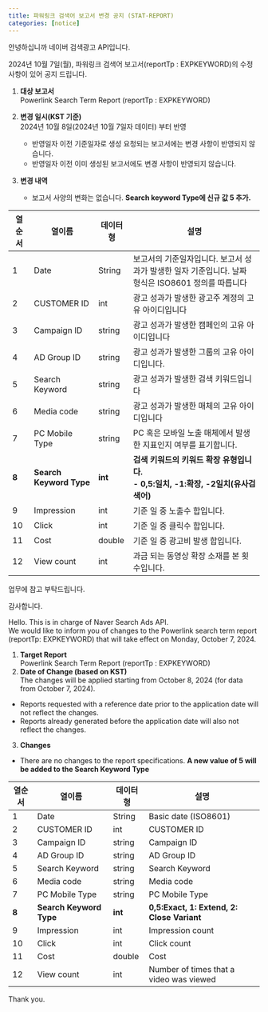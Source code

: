 ```yaml
---
title: 파워링크 검색어 보고서 변경 공지 (STAT-REPORT)
categories: [notice]
---
```


안녕하십니까 네이버 검색광고 API입니다.<br>

 2024년 10월 7일(월), 파워링크 검색어 보고서(reportTp : EXPKEYWORD)의 수정 사항이 있어 공지 드립니다.<br>

1. **대상 보고서**<br>
Powerlink Search Term Report (reportTp : EXPKEYWORD)<br>

2. **변경 일시(KST 기준)**<br>
2024년 10월 8일(2024년 10월 7일자 데이터) 부터 반영 <br>
    * 반영일자 이전 기준일자로 생성 요청되는 보고서에는 변경 사항이 반영되지 않습니다.<br>
    * 반영일자 이전 이미 생성된 보고서에도 변경 사항이 반영되지 않습니다.<br>
3. **변경 내역** <br>
    * 보고서 사양의 변화는 없습니다. **Search keyword Type에 신규 값 5 추가.**<br>

  열순서 | 열이름 | 데이터형 | 설명
-- | -- | -- | --
1|Date|String|보고서의 기준일자입니다. 보고서 성과가 발생한 일자 기준입니다. 날짜 형식은 ISO8601 정의를 따릅니다
2|CUSTOMER ID|int|광고 성과가 발생한 광고주 계정의 고유 아이디입니다
3|Campaign ID|string|광고 성과가 발생한 캠페인의 고유 아이디입니다
4|AD Group ID|string|광고 성과가 발생한 그룹의 고유 아이디입니다.
5|Search Keyword|string|광고 성과가 발생한 검색 키워드입니다
6|Media code|string|광고 성과가 발생한 매체의 고유 아이디입니다
7|PC Mobile Type|string|PC 혹은 모바일 노출 매체에서 발생한 지표인지 여부를 표기합니다.
**8**|**Search Keyword Type**|**int**|**검색 키워드의 키워드 확장 유형입니다. <br> -  0,5:일치, -1:확장, -2일치(유사검색어)**
9|Impression|int|기준 일 중 노출수 합입니다.
10|Click|int|기준 일 중 클릭수 합입니다.
11|Cost|double|기준 일 중 광고비 발생 합입니다.
12|View count|int|과금 되는 동영상 확장 소재를 본 횟수입니다.

업무에 참고 부탁드립니다. <br>

감사합니다.<br>

Hello. This is in charge of Naver Search Ads API.<br>
We would like to inform you of changes to the Powerlink search term report (reportTp: EXPKEYWORD) that will take effect on Monday, October 7, 2024. <br>

1. **Target Report** <br>
  Powerlink Search Term Report (reportTp : EXPKEYWORD)<br>
2. **Date of Change (based on KST)**<br>
  The changes will be applied starting from October 8, 2024 (for data from October 7, 2024). <br>
  - Reports requested with a reference date prior to the application date will not reflect the changes.
  - Reports already generated before the application date will also not reflect the changes.
3. **Changes**<br>
  - There are no changes to the report specifications. **A new value of 5 will be added to the Search Keyword Type** <br>
  
  열순서 | 열이름 | 데이터형 | 설명
-- | -- | -- | --
1|Date|String|Basic date (ISO8601)
2|CUSTOMER ID|int|CUSTOMER ID
3|Campaign ID|string|Campaign ID
4|AD Group ID|string|AD Group ID
5|Search Keyword|string|Search Keyword
6|Media code|string|Media code
7|PC Mobile Type|string|PC Mobile Type
**8**|**Search Keyword Type**|**int**|**0,5:Exact, 1: Extend, 2: Close Variant**
9|Impression|int|Impression count
10|Click|int|Click count
11|Cost|double|Cost
12|View count|int|Number of times that a video was viewed

Thank you.
